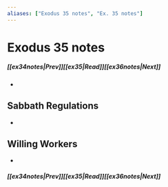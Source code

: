 ```yaml
---
aliases: ["Exodus 35 notes", "Ex. 35 notes"]
---
```

# Exodus 35 notes
##### <span class=arrow-left></span>[[ex34notes|Prev]]<span class=navigation-separator></span>[[ex35|Read]]<span class=navigation-separator></span>[[ex36notes|Next]]<span class=arrow-right></span>
- 
## Sabbath Regulations
- 
## Willing Workers
- 
##### <span class=arrow-left></span>[[ex34notes|Prev]]<span class=navigation-separator></span>[[ex35|Read]]<span class=navigation-separator></span>[[ex36notes|Next]]<span class=arrow-right></span>
